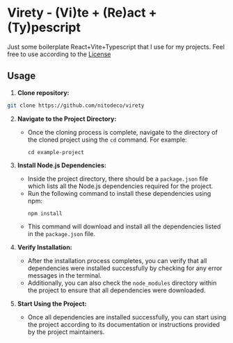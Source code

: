 # Virety - (Vi)te + (Re)act + (Ty)pescript

Just some boilerplate React+Vite+Typescript that I use for my projects. Feel free to use according to the [License](#License)

## Usage

1. **Clone repository:**

```bash
git clone https://github.com/nitodeco/virety
```

2. **Navigate to the Project Directory:**

   - Once the cloning process is complete, navigate to the directory of the cloned project using the `cd` command. For example:
     ```
     cd example-project
     ```

3. **Install Node.js Dependencies:**

   - Inside the project directory, there should be a `package.json` file which lists all the Node.js dependencies required for the project.
   - Run the following command to install these dependencies using npm:
     ```
     npm install
     ```
   - This command will download and install all the dependencies listed in the `package.json` file.

4. **Verify Installation:**

   - After the installation process completes, you can verify that all dependencies were installed successfully by checking for any error messages in the terminal.
   - Additionally, you can also check the `node_modules` directory within the project to ensure that all dependencies were downloaded.

5. **Start Using the Project:**
   - Once all dependencies are installed successfully, you can start using the project according to its documentation or instructions provided by the project maintainers.
